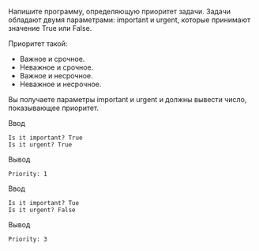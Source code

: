 Напишите программу, определяющую приоритет задачи. Задачи обладают двумя параметрами: important и urgent, которые принимают значение True или False.

Приоритет такой:
- Важное и срочное.
- Неважное и срочное.
- Важное и несрочное.
- Неважное и несрочное.

Вы получаете параметры important и urgent и должны вывести число, показывающее приоритет.

Ввод
```
Is it important? True
Is it urgent? True
```
Вывод
```
Priority: 1
```

Ввод
```
Is it important? Tue
Is it urgent? False
```
Вывод
```
Priority: 3
```